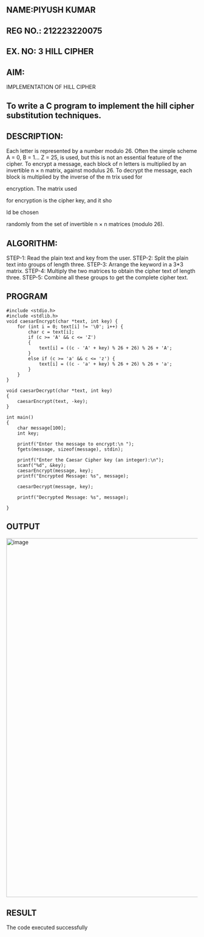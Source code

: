 ## NAME:PIYUSH KUMAR
## REG NO.: 212223220075
## EX. NO: 3 HILL CIPHER

## AIM:
 IMPLEMENTATION OF HILL CIPHER
 
## To write a C program to implement the hill cipher substitution techniques.

## DESCRIPTION:

Each letter is represented by a number modulo 26. Often the simple scheme A = 0, B
= 1... Z = 25, is used, but this is not an essential feature of the cipher. To encrypt a message, each block of n letters is  multiplied by an invertible n × n matrix, against modulus 26. To
decrypt the message, each block is multiplied by the inverse of the m trix used for
 
encryption. The matrix used
 
for encryption is the cipher key, and it sho
 
ld be chosen
 
randomly from the set of invertible n × n matrices (modulo 26).


## ALGORITHM:

STEP-1: Read the plain text and key from the user. STEP-2: Split the plain text into groups of length three. STEP-3: Arrange the keyword in a 3*3 matrix.
STEP-4: Multiply the two matrices to obtain the cipher text of length three.
STEP-5: Combine all these groups to get the complete cipher text.

## PROGRAM 
~~~
#include <stdio.h>
#include <stdlib.h>
void caesarEncrypt(char *text, int key) {
    for (int i = 0; text[i] != '\0'; i++) {
        char c = text[i];
        if (c >= 'A' && c <= 'Z') 
        {
            text[i] = ((c - 'A' + key) % 26 + 26) % 26 + 'A';
        }
        else if (c >= 'a' && c <= 'z') {
            text[i] = ((c - 'a' + key) % 26 + 26) % 26 + 'a';
        }
    }
}

void caesarDecrypt(char *text, int key)
{
    caesarEncrypt(text, -key);
}

int main() 
{
    char message[100];
    int key;

    printf("Enter the message to encrypt:\n ");
    fgets(message, sizeof(message), stdin);

    printf("Enter the Caesar Cipher key (an integer):\n");
    scanf("%d", &key); 
    caesarEncrypt(message, key);
    printf("Encrypted Message: %s", message);

    caesarDecrypt(message, key);
    
    printf("Decrypted Message: %s", message);
   
}
~~~

## OUTPUT
<img width="1915" height="942" alt="image" src="https://github.com/user-attachments/assets/eb2186bf-30c3-4078-b85c-615f5da15517" />


## RESULT

The code executed successfully
